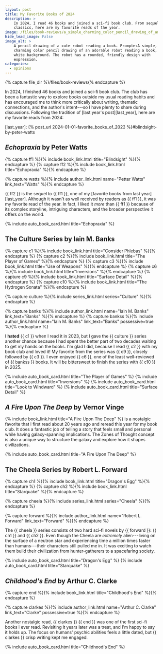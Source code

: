 ```yaml
---
layout: post
title: My Favorite Books of 2024
description: >
    In 2024, I read 46 books and joined a sci-fi book club. From sequels to
    classics, here are my favorite reads of the year.
image: /files/book-reviews/a_simple_charming_color_pencil_drawing_of_an_adorable_robot_reading_a_book_on_a_white_background.jpg
hide_lead_image: False
image_alt: >
    A pencil drawing of a cute robot reading a book. Prompte:A simple,
    charming color pencil drawing of an adorable robot reading a book, on a
    white background. The robot has a rounded, friendly design with
    expression.
categories:
  - opinions
---
```


{% capture file_dir %}/files/book-reviews{% endcapture %}

In 2024, I finished 46 books and joined a sci-fi book club. The club has been
a fantastic way to explore books outside my usual reading habits and has
encouraged me to think more critically about writing, thematic connections,
and the author's intent---so I have plenty to share during discussions.
Following the tradition of [last year's post][last_year], here are my favorite
reads from 2024:

[last_year]: {% post_url 2024-01-01-favorite_books_of_2023 %}#blindsight-by-peter-watts

## <cite class="book-title">Echopraxia</cite> by <span class="author-name">Peter Watts</span>

{% capture ff1 %}{% include book_link.html title="Blindsight" %}{% endcapture %} 
{% capture ff2 %}{% include book_link.html title="Echopraxia" %}{% endcapture %} 

{% capture watts %}{% include author_link.html name="Petter Watts" link_text="Watts" %}{% endcapture %}

{{ ff2 }} is the sequel to {{ ff1 }}, one of my [favorite books from last
year][last_year]. Although it wasn't as well received by readers as {{ ff1 }},
it was my favorite read of the year. In fact, I liked it _more_ than {{ ff1 }}
because of its complex storyline, intriguing characters, and the broader
perspective it offers on the world.

<div class="card-grid">
  {% include auto_book_card.html title="Echopraxia" %}
</div>

## The <span class="book-series">Culture</span> Series by <span class="author-name">Iain M. Banks</span>

{% capture c1 %}{% include book_link.html title="Consider Phlebas" %}{% endcapture %} 
{% capture c2 %}{% include book_link.html title="The Player of Games" %}{% endcapture %} 
{% capture c3 %}{% include book_link.html title="Use of Weapons" %}{% endcapture %} 
{% capture c6 %}{% include book_link.html title="Inversions" %}{% endcapture %} 
{% capture c9 %}{% include book_link.html title="Surface Detail" %}{% endcapture %} 
{% capture c10 %}{% include book_link.html title="The Hydrogen Sonata" %}{% endcapture %}

{% capture culture %}{% include series_link.html series="Culture" %}{% endcapture %}

{% capture banks %}{% include author_link.html name="Iain M. Banks" link_text="Banks" %}{% endcapture %}
{% capture bankss %}{% include author_link.html name="Iain M. Banks" link_text="Banks" possessive=true %}{% endcapture %}

I **hated** {{ c1 }} when I read it in 2023, but I gave the {{ culture }}
series another chance because I had spent the better part of two decades
waiting to get my hands on the books. I'm glad I did, because I read {{ c2 }}
with my book club and loved it! My favorite from the series was {{ c9 }},
closely followed by {{ c3 }}. I even enjoyed {{ c6 }}, one of the least
well-reviewed of {{ bankss }} books. It will be bittersweet to finish the
series with {{ c10 }} in 2025.

<div class="card-grid">
  {% include auto_book_card.html title="The Player of Games" %} 
  {% include auto_book_card.html title="Inversions" %} 
  {% include auto_book_card.html title="Look to Windward" %} 
  {% include auto_book_card.html title="Surface Detail" %} 
</div>

## <cite class="book-title">A Fire Upon The Deep</cite> by <span class="author-name">Vernor Vinge</span>

{% include book_link.html title="A Fire Upon The Deep" %} is a nostalgic
favorite that I first read about 20 years ago and reread this year for my book
club. It does a fantastic job of telling a story that feels small and personal
while having galaxy-spanning implications. The Zones of Thought concept is
also a unique way to structure the galaxy and explore how it shapes
civilizations.

<div class="card-grid">
  {% include auto_book_card.html title="A Fire Upon The Deep" %}
</div>

## The <span class="book-series">Cheela</span> Series by <span class="author-name">Robert L. Forward</span>

{% capture ch1 %}{% include book_link.html title="Dragon's Egg" %}{% endcapture %} 
{% capture ch2 %}{% include book_link.html title="Starquake" %}{% endcapture %} 

{% capture cheela %}{% include series_link.html series="Cheela" %}{% endcapture %}

{% capture forward %}{% include author_link.html name="Robert L. Forward" link_text="Forward" %}{% endcapture %}

The {{ cheela }} series consists of two hard sci-fi novels by {{ forward }}:
{{ ch1 }} and {{ ch2 }}. Even though the Cheela are _extremely_ alien---living
on the surface of a neutron star and experiencing time a million times faster
than humans---their characters still pulled me in. It was exciting to watch
them build their civilization from hunter-gatherers to a spacefaring society.

<div class="card-grid">
  {% include auto_book_card.html title="Dragon's Egg" %}
  {% include auto_book_card.html title="Starquake" %}
</div>

## <cite class="book-title">Childhood's End</cite> by <span class="author-name">Arthur C. Clarke</span>

{% capture end %}{% include book_link.html title="Childhood's End" %}{% endcapture %} 

{% capture clarkes %}{% include author_link.html name="Arthur C. Clarke" link_text="Clarke" possessive=true %}{% endcapture %}

Another nostalgic read, {{ clarkes }} {{ end }} was one of the first sci-fi
books I ever read. Revisiting it years later was a treat, and I'm happy to say
it holds up. The focus on humans' psychic abilities feels a little dated, but
{{ clarkes }} crisp writing kept me engaged.

<div class="card-grid">
  {% include auto_book_card.html title="Childhood's End" %}
</div>
